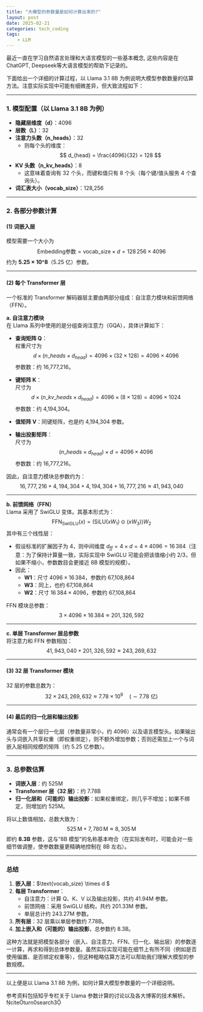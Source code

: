 ```yaml
---
title: "大模型的参数量是如何计算出来的?"
layout: post
date: 2025-02-21
categories: tech_coding
tags:
    - LLM
---
```


最近一直在学习自然语言处理和大语言模型的一些基本概念, 这些内容是在ChatGPT, Deepseek等大语言模型的帮助下记录的。

下面给出一个详细的计算过程，以 Llama 3.1 8B 为例说明大模型参数数量的估算方法。注意实际实现中可能有细微差异，但大致流程如下：

---

### 1. 模型配置（以 Llama 3.1 8B 为例）
- **隐藏层维度（d）**：4096  
- **层数（L）**：32  
- **注意力头数（n_heads）**：32  
  - 则每个头的维度：  
    $$
    d_{head} = \frac{4096}{32} = 128
    $$
- **KV 头数（n_kv\_heads）**：8  
  - 这意味着查询有 32 个头，而键和值只有 8 个头（每个键/值头服务 4 个查询头）。
- **词汇表大小（vocab\_size）**：128,256

---

### 2. 各部分参数计算

#### (1) **词嵌入层**  
模型需要一个大小为  
$$
\text{Embedding参数} = \text{vocab\_size} \times d = 128\,256 \times 4096
$$
约为 **5.25 × 10^8**（5.25 亿）参数。

---

#### (2) **每个 Transformer 层**

一个标准的 Transformer 解码器层主要由两部分组成：自注意力模块和前馈网络（FFN）。

**a. 自注意力模块**  
在 Llama 系列中使用的是分组查询注意力（GQA），具体计算如下：

- **查询矩阵 Q**：  
  权重尺寸为  
  $$
  d \times (n\_heads \times d_{head}) = 4096 \times (32 \times 128) = 4096 \times 4096
  $$
  参数数：约 16,777,216。

- **键矩阵 K**：  
  尺寸为  
  $$
  d \times (n\_kv\_heads \times d_{head}) = 4096 \times (8 \times 128) = 4096 \times 1024
  $$
  参数数：约 4,194,304。

- **值矩阵 V**：同键矩阵，也是约 4,194,304 参数。

- **输出投影矩阵**：  
  尺寸为  
  $$
  (n\_heads \times d_{head}) \times d = 4096 \times 4096
  $$
  参数数：约 16,777,216。

因此，自注意力模块总参数约为：
$$
16,777,216 + 4,194,304 + 4,194,304 + 16,777,216 \approx 41,943,040
$$

---

**b. 前馈网络（FFN）**  
Llama 采用了 SwiGLU 变体。其基本形式为：
$$
\text{FFN}_{\text{SwiGLU}}(x) = \left(\text{SiLU}(xW_1) \odot (xW_3)\right) W_2
$$
其中有三个线性层：

- 假设标准的扩展因子为 4，则中间维度 $d_{ff} = 4 \times d = 4 \times 4096 = 16\,384$（注意：为了保持计算量一致，实际实现中 SwiGLU 可能会把该值缩小约 2/3，但如果不缩小，参数数目会更接近 8B 模型的规模）。
- 因此：
  - **W1**：尺寸 $4096 \times 16\,384$，参数约 67,108,864  
  - **W3**：同上，也约 67,108,864  
  - **W2**：尺寸 $16\,384 \times 4096$，参数约 67,108,864  

FFN 模块总参数：
$$
3 \times 4096 \times 16\,384 \approx 201,326,592
$$

---

**c. 单层 Transformer 层总参数**  
将注意力和 FFN 参数相加：
$$
41,943,040 + 201,326,592 \approx 243,269,632
$$

---

#### (3) **32 层 Transformer 模块**  
32 层的参数总数为：
$$
32 \times 243,269,632 \approx 7.78 \times 10^9 \quad (\sim7.78 \text{ 亿})
$$

---

#### (4) **最后的归一化层和输出投影**  
通常会有一个层归一化层（参数量非常小，约 4096）以及语言模型头。如果输出头与词嵌入共享权重（即权重绑定），则不额外增加参数；否则还需加上一个与词嵌入层相同规模的矩阵（约 5.25 亿参数）。

---

### 3. **总参数估算**

- **词嵌入层**：约 525M  
- **Transformer 层（32 层）**：约 7.78B  
- **归一化层和（可能的）输出投影**：如果权重绑定，则几乎不增加；如果不绑定，则增加约 525M。

将以上数值相加，总数大致为：
$$
525\,\text{M} + 7,780\,\text{M} \approx 8,305\,\text{M}
$$
即约 **8.3B** 参数，这与“8B 模型”的名称基本吻合（在实际发布时，可能会对一些细节做调整，使参数数量更精确地控制在 8B 左右）。

---

### 总结

1. **嵌入层**：$\text{vocab\_size} \times d $
2. **每层 Transformer**：
   - 自注意力：计算 Q、K、V 以及输出投影，共约 41.94M 参数。
   - 前馈网络：采用 SwiGLU 结构，共约 201.33M 参数。
   - 单层总计约 243.27M 参数。
3. **所有层**：32 层乘以单层参数约 7.78B。
4. **加上嵌入和（可能的）输出投影**，总参数约 8.3B。

这种方法就是把模型各部分（嵌入、自注意力、FFN、归一化、输出层）的参数逐一计算，再求和得到总体参数量。虽然实际实现可能在细节上有所不同（例如是否使用偏置、是否绑定权重等），但这种粗略估算方法可以帮助我们理解大模型的参数规模。

---

以上便是以 Llama 3.1 8B 为例，如何计算大模型参数量的一个详细说明。 

参考资料包括知乎专栏关于 Llama 参数计算的讨论以及各大博客的技术解析。  citeturn0search3

